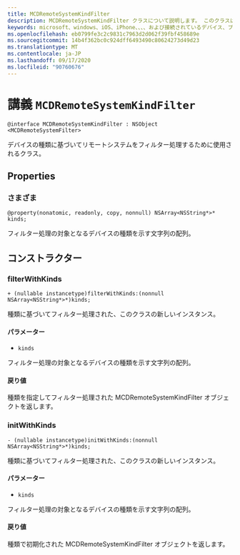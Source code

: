 ```yaml
---
title: MCDRemoteSystemKindFilter
description: MCDRemoteSystemKindFilter クラスについて説明します。 このクラスは、デバイスの種類に基づいてリモートシステムをフィルター処理するために使用されます。
keywords: microsoft、windows、iOS、iPhone、、、、および接続されているデバイス、プロジェクトローマ
ms.openlocfilehash: eb0799fe3c2c9831c7963d2d062f39fbf458689e
ms.sourcegitcommit: 14b4f362bc0c924dff6493490c80624273d49d23
ms.translationtype: MT
ms.contentlocale: ja-JP
ms.lasthandoff: 09/17/2020
ms.locfileid: "90760676"
---
```

# <a name="class-mcdremotesystemkindfilter"></a>講義 `MCDRemoteSystemKindFilter` 

```
@interface MCDRemoteSystemKindFilter : NSObject <MCDRemoteSystemFilter>
```  

デバイスの種類に基づいてリモートシステムをフィルター処理するために使用されるクラス。

## <a name="properties"></a>Properties

### <a name="kinds"></a>さまざま
`@property(nonatomic, readonly, copy, nonnull) NSArray<NSString*>* kinds;`

フィルター処理の対象となるデバイスの種類を示す文字列の配列。

## <a name="constructors"></a>コンストラクター

### <a name="filterwithkinds"></a>filterWithKinds
`+ (nullable instancetype)filterWithKinds:(nonnull NSArray<NSString*>*)kinds;`

種類に基づいてフィルター処理された、このクラスの新しいインスタンス。

#### <a name="parameters"></a>パラメーター 
* `kinds`

 フィルター処理の対象となるデバイスの種類を示す文字列の配列。

#### <a name="returns"></a>戻り値
種類を指定してフィルター処理された MCDRemoteSystemKindFilter オブジェクトを返します。

### <a name="initwithkinds"></a>initWithKinds
`- (nullable instancetype)initWithKinds:(nonnull NSArray<NSString*>*)kinds;`

種類に基づいてフィルター処理された、このクラスの新しいインスタンス。

#### <a name="parameters"></a>パラメーター 
* `kinds` 

フィルター処理の対象となるデバイスの種類を示す文字列の配列。

#### <a name="returns"></a>戻り値
種類で初期化された MCDRemoteSystemKindFilter オブジェクトを返します。